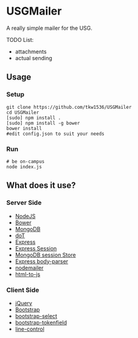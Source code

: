 # USGMailer

A really simple mailer for the USG.

TODO List:

* attachments
* actual sending

## Usage
### Setup
```
git clone https://github.com/tkw1536/USGMailer
cd USGMailer
[sudo] npm install .
[sudo] npm install -g bower
bower install
#edit config.json to suit your needs
```
### Run
```
# be on-campus
node index.js
```

## What does it use?

### Server Side
* [NodeJS](http://nodejs.org/)
* [Bower](http://bower.io/)
* [MongoDB](https://github.com/mongodb/node-mongodb-native)
* [doT](http://olado.github.io/doT/)
* [Express](http://expressjs.com/)
* [Express Session](https://github.com/expressjs/session)
* [MongoDB session Store](https://github.com/kcbanner/connect-mongo)
* [Express body-parser](https://github.com/expressjs/body-parser)
* [nodemailer](http://www.nodemailer.com/)
* [html-to-js](https://www.npmjs.com/package/html-to-text)

### Client Side
* [jQuery](http://jquery.com)
* [Bootstrap](http://getbootstrap.com/)
* [bootstrap-select](https://github.com/silviomoreto/bootstrap-select)
* [bootstrap-tokenfield](http://sliptree.github.io/bootstrap-tokenfield/)
* [line-control](https://github.com/suyati/line-control)
